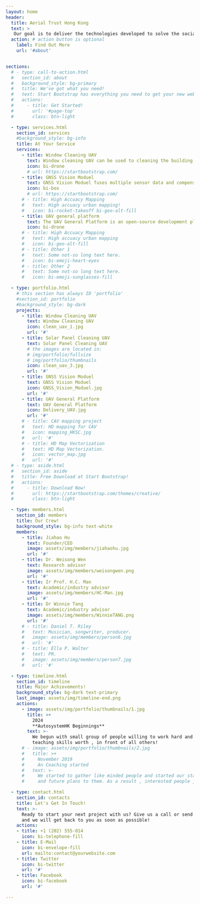 ```yaml
---
layout: home
header:
  title: Aerial Trust Hong Kong
  text: >
   Our goal is to deliver the technologies developed to solve the social challenges in Hong Kong and GBA areas!
  action: # action button is optional
    label: Find Out More
    url: '#about'


sections:
  # - type: call-to-action.html
  #   section_id: about
  #   background_style: bg-primary
  #   title: We've got what you need!
  #   text: Start Bootstrap has everything you need to get your new website up and running in no time! All of the templates and themes on Start Bootstrap are open source, free to download, and easy to use. No strings attached!
  #   actions:
  #     - title: Get Started!
  #       url: '#page-top'
  #       class: btn-light

  - type: services.html
    section_id: services
    #background_style: bg-info
    title: At Your Service
    services:
      - title: Window Cleaning UAV 
        text: Window cleaning UAV can be used to cleaning the building, windows and solar panel
        icon: bi-drone
        # url: https://startbootstrap.com/
      - title: GNSS Vision Moduel 
        text: GNSS Vision Moduel fuses multiple sensor data and compensates for individual weaknesses to provide precise localization anywhere
        icon: bi-box
        # url: https://startbootstrap.com/
      # - title: High Accuacy Mapping
      #   text: High accuacy urban mapping!
      #   icon: bi-rocket-takeoff bi-geo-alt-fill
      - title: UAV general platform
        text: The UAV General Platform is an open-source development platform for UAV developers, offering tools to design, test, and deploy UAV systems and modules 
        icon: bi-drone
      # - title: High Accuacy Mapping
      #   text: High accuacy urban mapping
      #   icon: bi-geo-alt-fill
      # - title: Other 1
      #   text: Some not-so long text here.
      #   icon: bi-emoji-heart-eyes
      # - title: Other 2
      #   text: Some not-so long text here.
      #   icon: bi-emoji-sunglasses-fill

  - type: portfolio.html
    # this section has always ID 'portfolio'
    #section_id: portfolio
    #background_style: bg-dark
    projects:
      - title: Window Cleaning UAV 
        text: Window Cleaning UAV
        icon: clean_uav_1.jpg
        url: '#'
      - title: Solar Panel Cleaning UAV
        text: Solar Panel Cleaning UAV
        # the images are located in:
        # img/portfolio/fullsize
        # img/portfolio/thumbnails
        icon: clean_uav_3.jpg
        url: '#'
      - title: GNSS Vision Moduel
        text: GNSS Vision Moduel
        icon: GNSS_Vision_Moduel.jpg
        url: '#'
      - title: UAV General Platform
        text: UAV General Platform
        icon: Delivery_UAV.jpg
        url: '#'
      # - title: CAV mapping project
      #   text: HD mapping for CAV
      #   icon: mapping_HKSC.jpg
      #   url: '#'
      # - title: HD Map Vectorization
      #   text: HD Map Vectorization.
      #   icon: vector_map.jpg
      #   url: '#'
  # - type: aside.html
  #   section_id: aside
  #   title: Free Download at Start Bootstrap!
  #   actions:
  #     - title: Download Now!
  #       url: https://startbootstrap.com/themes/creative/
  #       class: btn-light

  - type: members.html
    section_id: members
    title: Our Crew!
    background_style: bg-info text-white
    members:
      - title: Jiahao Hu
        text: Founder/CEO
        image: assets/img/members/jiahaohu.jpg
        url: '#'
      - title: Dr. Weisong Wen
        text: Research advisor
        image: assets/img/members/weisongwen.png
        url: '#'
      - title: Ir Prof. H.C. Man
        text: Academic/industry advisor
        image: assets/img/members/HC-Man.jpg
        url: '#'
      - title: Dr Winnie Tang
        text: Academic/industry advisor
        image: assets/img/members/WinnieTANG.png
        url: '#'
      # - title: Daniel T. Riley
      #   text: Musician, songwriter, producer.
      #   image: assets/img/members/person6.jpg
      #   url: '#'
      # - title: Ella P. Walter
      #   text: PR.
      #   image: assets/img/members/person7.jpg
      #   url: '#'

  - type: timeline.html
    section_id: timeline
    title: Major Achievements!
    background_style: bg-dark text-primary
    last_image: assets/img/timeline-end.png
    actions:
      - image: assets/img/portfolio/thumbnails/1.jpg
        title: >+
          2024
          **AutosystemHK Beginnings**
        text: >-
          We begun with small group of people willing to work hard and make our
          teaching skills worth , in front of all others!
      # - image: assets/img/portfolio/thumbnails/2.jpg
      #   title: >+
      #     November 2019
      #     An Coaching started
      #   text: >-
      #     We started to gather like minded people and started our stategies
      #     and future plans to them. As a result , interested people joined us!

  - type: contact.html
    section_id: contacts
    title: Let's Get In Touch!
    text: >-
      Ready to start your next project with us? Give us a call or send us an email
      and we will get back to you as soon as possible!
    actions:
    - title: +1 (202) 555-014
      icon: bi-telephone-fill
    - title: E-Mail
      icon: bi-envelope-fill
      url: mailto:contact@yourwebsite.com
    - title: Twitter
      icon: bi-twitter
      url: '#'
    - title: Facebook
      icon: bi-facebook
      url: '#'

---
```

